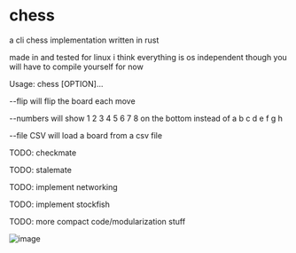 # chess
a cli chess implementation written in rust

made in and tested for linux i think everything is os independent though you will have to compile yourself for now

Usage: chess [OPTION]...

--flip will flip the board each move

--numbers will show 1 2 3 4 5 6 7 8 on the bottom instead of a b c d e f g h

--file CSV will load a board from a csv file

TODO: checkmate

TODO: stalemate

TODO: implement networking

TODO: implement stockfish

TODO: more compact code/modularization stuff

![image](https://user-images.githubusercontent.com/55570525/231251408-e46ff9f4-b055-41ca-931d-42b127c8dc5f.png)
